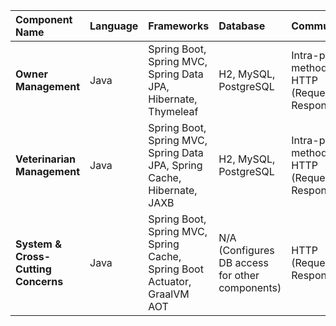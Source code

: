 | Component Name | Language | Frameworks | Database | Communication | Patterns |
| :--- | :--- | :--- | :--- | :--- | :--- |
| **Owner Management** | Java | Spring Boot, Spring MVC, Spring Data JPA, Hibernate, Thymeleaf | H2, MySQL, PostgreSQL | Intra-process method calls, HTTP (Request-Response) | MVC, Repository, Aggregate (DDD), Layered Monolith |
| **Veterinarian Management** | Java | Spring Boot, Spring MVC, Spring Data JPA, Spring Cache, Hibernate, JAXB | H2, MySQL, PostgreSQL | Intra-process method calls, HTTP (Request-Response) | MVC, Repository, Caching, Wrapper, Layered Monolith |
| **System & Cross-Cutting Concerns** | Java | Spring Boot, Spring MVC, Spring Cache, Spring Boot Actuator, GraalVM AOT | N/A (Configures DB access for other components) | HTTP (Request-Response) | Global Exception Handling, Internationalization (i18n), Configuration Management (Profiles) |